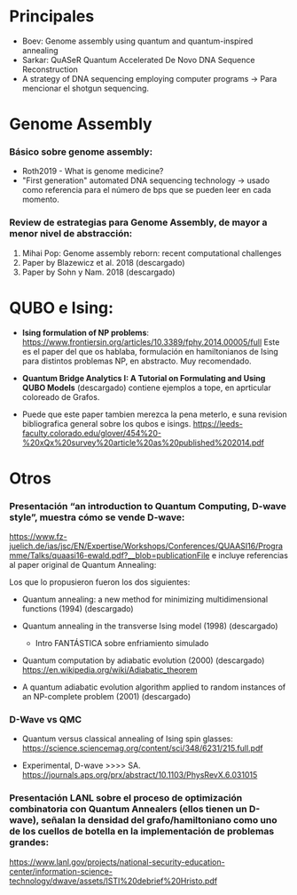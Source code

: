 # Principales

- Boev: Genome assembly using quantum and quantum-inspired annealing
- Sarkar: QuASeR Quantum Accelerated De Novo DNA Sequence Reconstruction
- A strategy of DNA sequencing employing computer programs -> Para mencionar el shotgun sequencing.


# Genome Assembly

### Básico sobre genome assembly:
- Roth2019 - What is genome medicine?
- "First generation" automated DNA sequencing technology -> usado como referencia para el número de bps que se pueden leer en cada momento.

### Review de estrategias para Genome Assembly, de mayor a menor nivel de abstracción: 
1) Mihai Pop: Genome assembly reborn: recent computational challenges
2) Paper by Blazewicz et al. 2018 (descargado)
3) Paper by Sohn y Nam. 2018 (descargado)


# QUBO e Ising:

- **Ising formulation of NP problems**:
https://www.frontiersin.org/articles/10.3389/fphy.2014.00005/full
Este es el paper del que os hablaba, formulación en hamiltonianos de Ising para distintos problemas NP, en abstracto. Muy recomendado. 

- **Quantum Bridge Analytics I: A Tutorial on Formulating and Using QUBO Models** (descargado) contiene ejemplos a tope, en aprticular coloreado de Grafos.

- Puede que este paper tambien merezca la pena meterlo, e suna revision bibliografica general sobre los qubos e isings. https://leeds-faculty.colorado.edu/glover/454%20-%20xQx%20survey%20article%20as%20published%202014.pdf


# Otros

### Presentación “an introduction to Quantum Computing, D-wave style”, muestra cómo se vende D-wave:
https://www.fz-juelich.de/ias/jsc/EN/Expertise/Workshops/Conferences/QUAASI16/Programme/Talks/quaasi16-ewald.pdf?__blob=publicationFile
e incluye referencias al paper original de Quantum Annealing: 

Los que lo propusieron fueron los dos siguientes:

- Quantum annealing: a new method for minimizing multidimensional functions (1994) (descargado)
- Quantum annealing in the transverse Ising model (1998) (descargado)
	* Intro FANTÁSTICA sobre enfriamiento simulado

-  Quantum computation by adiabatic evolution (2000) (descargado)
https://en.wikipedia.org/wiki/Adiabatic_theorem

- A quantum adiabatic evolution algorithm applied to random instances of an NP-complete problem (2001) (descargado)


### D-Wave vs QMC

- Quantum versus classical annealing of Ising spin glasses: https://science.sciencemag.org/content/sci/348/6231/215.full.pdf

- Experimental, D-wave >>>> SA.
https://journals.aps.org/prx/abstract/10.1103/PhysRevX.6.031015


### Presentación LANL sobre el proceso de optimización combinatoria con Quantum Annealers (ellos tienen un D-wave), señalan la densidad del grafo/hamiltoniano como uno de los cuellos de botella en la implementación de problemas grandes:  
https://www.lanl.gov/projects/national-security-education-center/information-science-technology/dwave/assets/ISTI%20debrief%20Hristo.pdf
